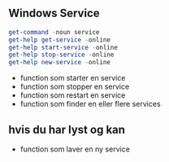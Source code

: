 ## Windows Service 


```powershell
get-command -noun service
get-help get-service -online
get-help start-service -online 
get-help stop-service -online
get-help new-service -online
```

- function som starter en service
- function som stopper en service
- function som restart en service
- function som finder en eller flere services

## hvis du har lyst og kan
-  function som laver en ny service


